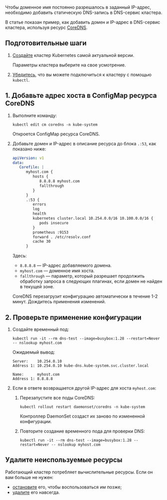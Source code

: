Чтобы доменное имя постоянно разрешалось в заданный IP-адрес, необходимо добавить статическую DNS-запись в DNS-сервис кластера.

В статье показан пример, как добавить домен и IP-адрес в DNS-сервис кластера, используя ресурс [СoreDNS](https://coredns.io/manual/toc/). 

## Подготовительные шаги

1. [Создайте](../../../service-management/create-cluster) кластер Kubernetes самой актуальной версии.

   Параметры кластера выберите на свое усмотрение.

1. [Убедитесь](../../../connect/kubectl), что вы можете подключиться к кластеру с помощью `kubectl`.

## 1. Добавьте адрес хоста в ConfigMap ресурса CoreDNS

1. Выполните команду:

   ```console
   kubectl edit cm coredns -n kube-system
   ```

   Откроется ConfigMap ресурса CoreDNS.
1. Добавьте домен и IP-адрес в описание ресурса до блока `.:53`, как показано ниже:
  
   ```yaml
   apiVersion: v1
   data:
      Corefile: |
         myhost.com {
            hosts {
               8.8.8.8 myhost.com
               fallthrough
            }
         }
         .:53 {
            errors
            log
            health
            kubernetes cluster.local 10.254.0.0/16 10.100.0.0/16 {
               pods insecure
            }
            prometheus :9153
            forward . /etc/resolv.conf
            cache 30
         }
   ```

   Здесь:

   - `8.8.8.8` — IP-адрес добавляемого домена.
   - `myhost.com` — доменное имя хоста.
   - `fallthrough` — параметр, который разрешает продолжить обработку запроса в следующих плагинах, если домен не найден в текущей зоне.

   CoreDNS перезагрузит конфигурацию автоматически в течение 1-2 минут. Дождитесь применения изменений.

## 2. Проверьте применение конфигурации

1. Создайте временный под:

   ```console
   kubectl run -it --rm dns-test --image=busybox:1.28 --restart=Never -- nslookup myhost.com
   ```

   Ожидаемый вывод:

   ```console
   Server:    10.254.0.10
   Address 1: 10.254.0.10 kube-dns.kube-system.svc.cluster.local

   Name:      myhost.com
   Address 1: 8.8.8.8
   ```
   
1. Если в ответе возвращается другой IP-адрес для хоста `myhost.com`:

   1. Перезапустите все поды CoreDNS:

      ```console
      kubectl rollout restart daemonset/coredns -n kube-system
      ```

      Контроллер DaemonSet создаст их заново по измененной конфигурации.

   1. Повторите создание временного пода для проверки DNS:
   
      ```console
      kubectl run -it --rm dns-test --image=busybox:1.28 --restart=Never -- nslookup myhost.com
      ```

## Удалите неиспользуемые ресурсы

Работающий кластер потребляет вычислительные ресурсы. Если он вам больше не нужен:

   - [остановите](../../../service-management/manage-cluster#zapustit_ili_ostanovit_klaster) его, чтобы воспользоваться им позже;
   - [удалите](../../../service-management/manage-cluster#delete_cluster) его навсегда.
